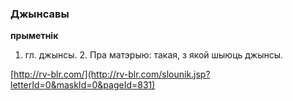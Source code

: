 ### Джынсавы
**прыметнік**

1. гл. джынсы. 2. Пра матэрыю: такая, з якой шыюць джынсы.

<a rel="author">[http://rv-blr.com/](http://rv-blr.com/slounik.jsp?letterId=0&maskId=0&pageId=831)</a>
